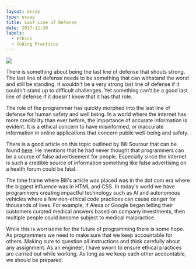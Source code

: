 ```yaml
---
layout: essay
type: essay
title: Last Line of Defense
date: 2017-11-30
labels:
  - Ethics
  - Coding Practices
---
```


<img class="ui small right floated spaced image" src="https://us.123rf.com/450wm/iryna1/iryna11609/iryna1160900114/65674153-castle-of-lerici-castello-di-lerici-in-the-evening-lerici-liguria-italy.jpg?ver=6">

There is something about being the last line of defense that shouts strong. The last line of defense needs to be something that can withstand the worst and still be standing. It wouldn't be a very strong last line of defense if it couldn't stand up to difficult challenges. Yet something can't be a good last line of defense if it doesn't know that it has that role.

The role of the programmer has quickly morphed into the last line of defense for human safety and well being. In a world where the internet has more credibility than ever before, the importance of accurate information is evident. It is a ethical concern to have misinformed, or inaccurate information in online applications that concern public well-being and safety.

There is a good article on this topic outlined by Bill Sourour that can be found [here](https://medium.freecodecamp.org/the-code-im-still-ashamed-of-e4c021dff55e).  He mentions that he had never thought that programmers can be a source of false advertisement for people. Especially since the internet is such a credible source of information something like false advertising on a health forum could be fatal.

The time frame where Bill's article was placed was in the dot com era where the biggest influence was in HTML and CSS. In today's world we have programmers creating impactful technology such as AI and autonomous vehicles where a few non-ethical code practices can cause danger for thousands of lives. For example, if Alexa or Google began telling their customers curated medical answers based on company investments, then multiple people could become subject to medical malpractice.

While this is worrisome for the future of programming there is some hope. As programmers we need to make sure that we keep accountable for others. Making sure to question all instructions and think carefully about any assignment. As an engineer, I have sworn to ensure ethical practices are carried out while working. As long as we keep each other accountable, we should be prepared.
